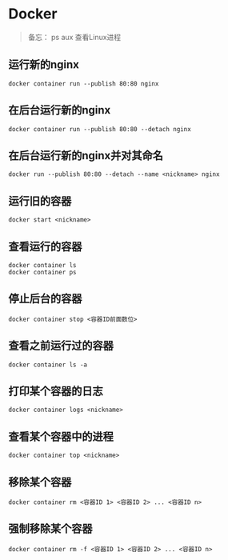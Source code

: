 # Docker

> 备忘： ps aux 查看Linux进程

## 运行新的nginx

```shell
docker container run --publish 80:80 nginx
```

## 在后台运行新的nginx

```shell
docker container run --publish 80:80 --detach nginx
```

## 在后台运行新的nginx并对其命名

```shell
docker run --publish 80:80 --detach --name <nickname> nginx
```

## 运行旧的容器

```shell
docker start <nickname>
```

## 查看运行的容器

```shell
docker container ls
docker container ps
```

## 停止后台的容器

```shell
docker container stop <容器ID前面数位>
```

## 查看之前运行过的容器

```shell
docker container ls -a
```

## 打印某个容器的日志

```shell
docker container logs <nickname>
```

## 查看某个容器中的进程

```shell
docker container top <nickname>
```

## 移除某个容器

```shell
docker container rm <容器ID 1> <容器ID 2> ... <容器ID n>
```

## 强制移除某个容器

```shell
docker container rm -f <容器ID 1> <容器ID 2> ... <容器ID n>
```

